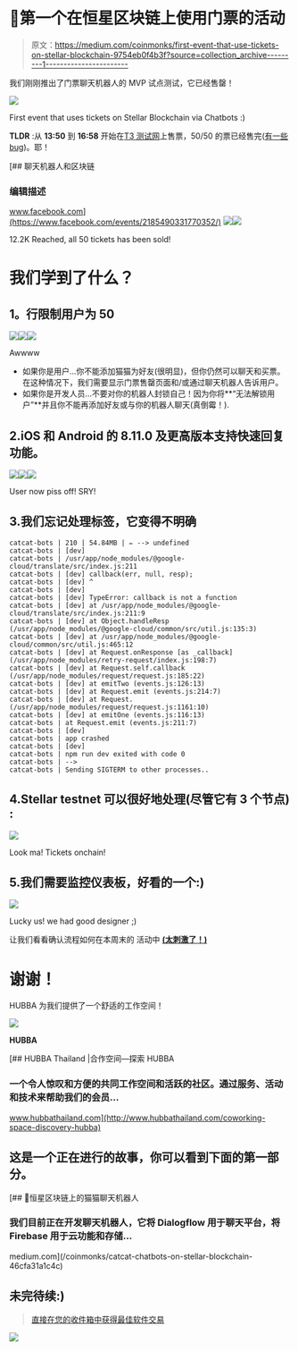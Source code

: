 # 🚀第一个在恒星区块链上使用门票的活动

> 原文：<https://medium.com/coinmonks/first-event-that-use-tickets-on-stellar-blockchain-9754eb0f4b3f?source=collection_archive---------1----------------------->

我们刚刚推出了门票聊天机器人的 MVP 试点测试，它已经售罄！

![](img/ccddae907bce17c15864a76fe2095aca.png)

First event that uses tickets on
Stellar Blockchain via Chatbots :)

**TLDR** :从 **13:50** 到 **16:58** 开始在[T3 测试网](https://stellar.expert/explorer/testnet/tx/314aefe671cec8af0f7b1fc7194ab5684ddc815ae1ecb6e20cc40d2d60966ef8)上售票，50/50 的票已经售完([有一些 bug](https://github.com/catcatio/catcat-firebase/issues))。耶！

[](https://www.facebook.com/events/2185490331770352/) [## 聊天机器人和区块链

### 编辑描述

www.facebook.com](https://www.facebook.com/events/2185490331770352/) ![](img/50754daad2251d51a7da40a62e65d3fb.png)![](img/c3f7ac4b0d120539de08bffdd188dcb7.png)

12.2K Reached, all 50 tickets has been sold!

# 我们学到了什么？

## **1。行**限制用户为 50

![](img/a703d5a439b60ab5e3b4f5a61ea2b6d7.png)![](img/bcbc08e81329b5cc077d778593b46c17.png)![](img/bef3dcfe17172b19b85e651ce4d20539.png)

Awwww

*   如果你是用户…你不能添加猫猫为好友(很明显)，但你仍然可以聊天和买票。在这种情况下，我们需要显示门票售罄页面和/或通过聊天机器人告诉用户。
*   如果你是开发人员…不要对你的机器人封锁自己！因为你将**“无法解锁用户”**并且你不能再添加好友或与你的机器人聊天(真倒霉！).

## 2.iOS 和 Android 的 8.11.0 及更高版本支持快速回复功能。

![](img/cf95a34022fbf042792a63897780f628.png)![](img/34da7fc37026cdbec3f4a7476228343a.png)![](img/b2fc48911f0e6479f9cb61be43c2f8ce.png)

User now piss off! SRY!

## 3.我们忘记处理标签，它变得不明确

```
catcat-bots | 210 | 54.84MB | ✏️ --> undefined
catcat-bots | [dev]
catcat-bots | /usr/app/node_modules/@google-cloud/translate/src/index.js:211
catcat-bots | [dev] callback(err, null, resp);
catcat-bots | [dev] ^
catcat-bots | [dev]
catcat-bots | [dev] TypeError: callback is not a function
catcat-bots | [dev] at /usr/app/node_modules/@google-cloud/translate/src/index.js:211:9
catcat-bots | [dev] at Object.handleResp (/usr/app/node_modules/@google-cloud/common/src/util.js:135:3)
catcat-bots | [dev] at /usr/app/node_modules/@google-cloud/common/src/util.js:465:12
catcat-bots | [dev] at Request.onResponse [as _callback] (/usr/app/node_modules/retry-request/index.js:198:7)
catcat-bots | [dev] at Request.self.callback (/usr/app/node_modules/request/request.js:185:22)
catcat-bots | [dev] at emitTwo (events.js:126:13)
catcat-bots | [dev] at Request.emit (events.js:214:7)
catcat-bots | [dev] at Request. (/usr/app/node_modules/request/request.js:1161:10)
catcat-bots | [dev] at emitOne (events.js:116:13)
catcat-bots | at Request.emit (events.js:211:7)
catcat-bots | [dev]
catcat-bots | app crashed
catcat-bots | [dev]
catcat-bots | npm run dev exited with code 0
catcat-bots | -->
catcat-bots | Sending SIGTERM to other processes..
```

## 4.Stellar **testnet** 可以很好地处理(尽管它有 3 个节点) :

![](img/173e5ed07b842fe7f23515f2a8f47b5d.png)

Look ma! Tickets onchain!

## 5.我们需要监控仪表板，好看的一个:)

![](img/4c1b94d31c9feb766be7ddaf6cbe0be9.png)

Lucky us! we had good designer ;)

让我们看看确认流程如何在本周末的 活动中 [**(太刺激了！)**](https://www.facebook.com/events/2185490331770352/)

# 谢谢！

HUBBA 为我们提供了一个舒适的工作空间！

![](img/efa63c9d5203ea12e181efcfababcfeb.png)

**HUBBA**

[](http://www.hubbathailand.com/coworking-space-discovery-hubba) [## HUBBA Thailand |合作空间—探索 HUBBA

### 一个令人惊叹和方便的共同工作空间和活跃的社区。通过服务、活动和技术来帮助我们的会员…

www.hubbathailand.com](http://www.hubbathailand.com/coworking-space-discovery-hubba) 

## 这是一个正在进行的故事，你可以看到下面的第一部分。

[](/coinmonks/catcat-chatbots-on-stellar-blockchain-46cfa31a1c4c) [## 🤖恒星区块链上的猫猫聊天机器人

### 我们目前正在开发聊天机器人，它将 Dialogflow 用于聊天平台，将 Firebase 用于云功能和存储…

medium.com](/coinmonks/catcat-chatbots-on-stellar-blockchain-46cfa31a1c4c) 

## 未完待续:)

> [直接在您的收件箱中获得最佳软件交易](https://coincodecap.com/?utm_source=coinmonks)

[![](img/7c0b3dfdcbfea594cc0ae7d4f9bf6fcb.png)](https://coincodecap.com/?utm_source=coinmonks)